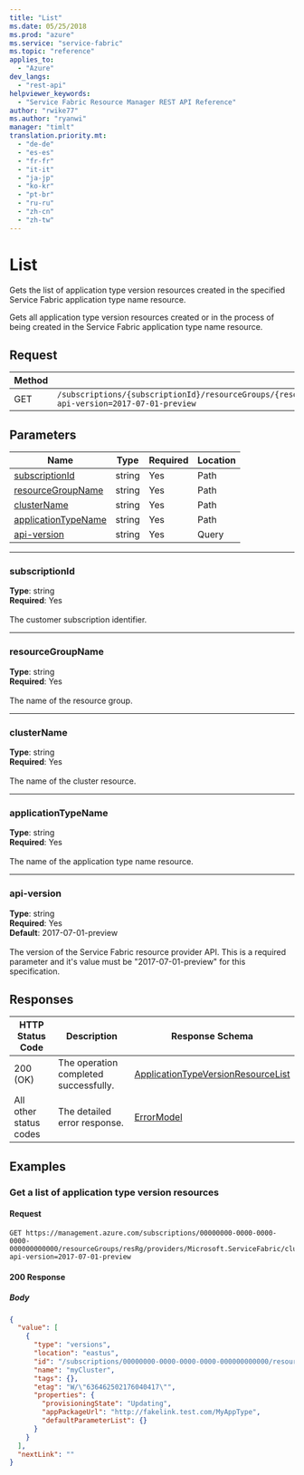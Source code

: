 ```yaml
---
title: "List"
ms.date: 05/25/2018
ms.prod: "azure"
ms.service: "service-fabric"
ms.topic: "reference"
applies_to: 
  - "Azure"
dev_langs: 
  - "rest-api"
helpviewer_keywords: 
  - "Service Fabric Resource Manager REST API Reference"
author: "rwike77"
ms.author: "ryanwi"
manager: "timlt"
translation.priority.mt: 
  - "de-de"
  - "es-es"
  - "fr-fr"
  - "it-it"
  - "ja-jp"
  - "ko-kr"
  - "pt-br"
  - "ru-ru"
  - "zh-cn"
  - "zh-tw"
---
```

# List
Gets the list of application type version resources created in the specified Service Fabric application type name resource.

Gets all application type version resources created or in the process of being created in the Service Fabric application type name resource.

## Request
| Method | Request URI |
| ------ | ----------- |
| GET | `/subscriptions/{subscriptionId}/resourceGroups/{resourceGroupName}/providers/Microsoft.ServiceFabric/clusters/{clusterName}/applicationTypes/{applicationTypeName}/versions?api-version=2017-07-01-preview` |


## Parameters
| Name | Type | Required | Location |
| --- | --- | --- | --- |
| [subscriptionId](#subscriptionid) | string | Yes | Path |
| [resourceGroupName](#resourcegroupname) | string | Yes | Path |
| [clusterName](#clustername) | string | Yes | Path |
| [applicationTypeName](#applicationtypename) | string | Yes | Path |
| [api-version](#api-version) | string | Yes | Query |

____
### subscriptionId
__Type__: string <br/>
__Required__: Yes<br/>
<br/>
The customer subscription identifier.

____
### resourceGroupName
__Type__: string <br/>
__Required__: Yes<br/>
<br/>
The name of the resource group.

____
### clusterName
__Type__: string <br/>
__Required__: Yes<br/>
<br/>
The name of the cluster resource.

____
### applicationTypeName
__Type__: string <br/>
__Required__: Yes<br/>
<br/>
The name of the application type name resource.

____
### api-version
__Type__: string <br/>
__Required__: Yes<br/>
__Default__: 2017-07-01-preview <br/>
<br/>
The version of the Service Fabric resource provider API. This is a required parameter and it's value must be "2017-07-01-preview" for this specification.

## Responses

| HTTP Status Code | Description | Response Schema |
| --- | --- | --- |
| 200 (OK) | The operation completed successfully.<br/> | [ApplicationTypeVersionResourceList](sfrp-2017-07-01-preview-model-applicationtypeversionresourcelist.md) |
| All other status codes | The detailed error response.<br/> | [ErrorModel](sfrp-2017-07-01-preview-model-errormodel.md) |

## Examples

### Get a list of application type version resources

#### Request
```
GET https://management.azure.com/subscriptions/00000000-0000-0000-0000-000000000000/resourceGroups/resRg/providers/Microsoft.ServiceFabric/clusters/myCluster/applicationTypes/myAppType/versions?api-version=2017-07-01-preview
```

#### 200 Response
##### Body
```json
{
  "value": [
    {
      "type": "versions",
      "location": "eastus",
      "id": "/subscriptions/00000000-0000-0000-0000-000000000000/resourcegroups/resRg/providers/Microsoft.ServiceFabric/clusters/myCluster/applicationTypes/myAppType/versions/1.0",
      "name": "myCluster",
      "tags": {},
      "etag": "W/\"636462502176040417\"",
      "properties": {
        "provisioningState": "Updating",
        "appPackageUrl": "http://fakelink.test.com/MyAppType",
        "defaultParameterList": {}
      }
    }
  ],
  "nextLink": ""
}
```


